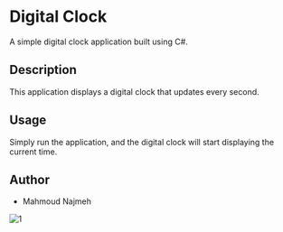 # Digital Clock

A simple digital clock application built using C#.

## Description

This application displays a digital clock that updates every second.

## Usage

Simply run the application, and the digital clock will start displaying the current time.

## Author

- Mahmoud Najmeh

![1](https://github.com/MN10101/digitalclock/assets/78208459/eb9003bf-f346-4a4e-baf3-f00e471335f0)
